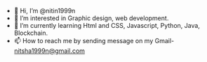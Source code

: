 - 👋 Hi, I’m @nitin1999n
- 👀 I’m interested in Graphic design, web development. 
- 🌱 I’m currently learning Html and CSS, Javascript, Python, Java, Blockchain.
- 📫 How to reach me by sending message on my Gmail- nitsha1999n@gmail.com
<!---
nitin1999n/nitin1999n is a ✨ special ✨ repository because its `README.md` (this file) appears on your GitHub profile.
You can click the Preview link to take a look at your changes.
--->

